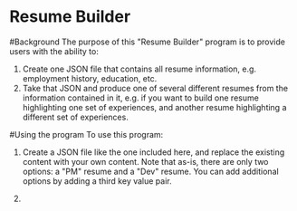 # Resume Builder

#Background
The purpose of this "Resume Builder" program is to provide users with the ability to:
1. Create one JSON file that contains all resume information, e.g. employment history, education, etc.
2. Take that JSON and produce one of several different resumes from the information contained in it, e.g. if you want to build one resume highlighting one set of experiences, and another resume highlighting a different set of experiences.


#Using the program
To use this program:
1. Create a JSON file like the one included here, and replace the existing content with your own content. Note that as-is, there are only two options: a "PM" resume and a "Dev" resume. You can add additional options by adding a third key value pair.

2. 

